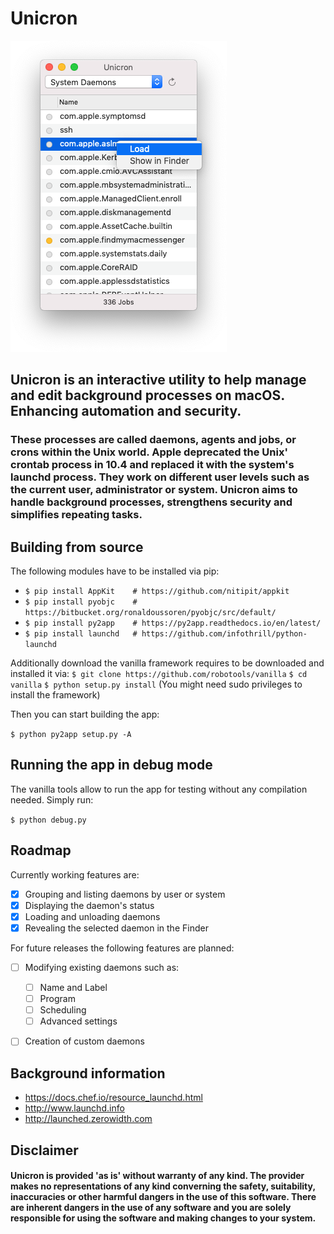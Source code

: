 # Unicron

![Interface](https://raw.githubusercontent.com/form-follows-function/unicron/master/ui.png)


## Unicron is an interactive utility to help manage and edit background processes on macOS. Enhancing automation and security. 

### These processes are called daemons, agents and jobs, or crons within the Unix world. Apple deprecated the Unix' crontab process in 10.4 and replaced it with the system's launchd process. They work on different user levels such as the current user, administrator or system. Unicron aims to handle background processes, strengthens security and simplifies repeating tasks.



## Building from source

The following modules have to be installed via pip:

- `$ pip install AppKit    # https://github.com/nitipit/appkit`
- `$ pip install pyobjc    # https://bitbucket.org/ronaldoussoren/pyobjc/src/default/`
- `$ pip install py2app    # https://py2app.readthedocs.io/en/latest/`
- `$ pip install launchd   # https://github.com/infothrill/python-launchd`

Additionally download the vanilla framework requires to be downloaded and installed it via:
`$ git clone https://github.com/robotools/vanilla`
`$ cd vanilla`
`$ python setup.py install`
(You might need sudo privileges to install the framework)

Then you can start building the app:

`$ python py2app setup.py -A`


## Running the app in debug mode

The vanilla tools allow to run the app for testing without any compilation needed. Simply run:

`$ python debug.py`



## Roadmap

Currently working features are:

- [x] Grouping and listing daemons by user or system
- [x] Displaying the daemon's status
- [x] Loading and unloading daemons
- [x] Revealing the selected daemon in the Finder

For future releases the following features are planned:

- [ ] Modifying existing daemons such as:
  - [ ] Name and Label
  - [ ] Program
  - [ ] Scheduling
  - [ ] Advanced settings
- [ ] Creation of custom daemons



## Background information

- https://docs.chef.io/resource_launchd.html
- http://www.launchd.info
- http://launched.zerowidth.com



## Disclaimer

#### Unicron is provided 'as is' without warranty of any kind. The provider makes no representations of any kind converning the safety, suitability, inaccuracies or other harmful dangers in the use of this software. There are inherent dangers in the use of any software and you are solely responsible for using the software and making changes to your system.

